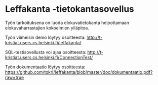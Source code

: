 Leffakanta -tietokantasovellus
==============================

Työn tarkoituksena on luoda elokuvatietokanta helpottamaan elokuvaharrastajien kokoelmien ylläpitoa.

Työn viimeisin demo löytyy osoitteesta:
http://t-kristiat.users.cs.helsinki.fi/leffakanta/

SQL-testisovellusta voi ajaa osoitteesta:
http://t-kristiat.users.cs.helsinki.fi/ConnectionTest/

Työn dokumentaatio löytyy osoitteesta:
https://github.com/tokri/leffakanta/blob/master/doc/dokumentaatio.pdf?raw=true
